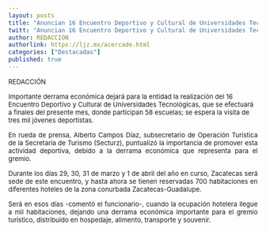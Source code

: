 ```yaml
---
layout: posts
title: "Anuncian 16 Encuentro Deportivo y Cultural de Universidades Tecnológicas; participarán tres mil jóvenes deportistas y se espera relevante derrama económica"
twitt: "Anuncian 16 Encuentro Deportivo y Cultural de Universidades Tecnológicas; participarán tres mil jóvenes deportistas y se espera relevante derrama económica"
author: REDACCION
authorlink: https://ljz.mx/acercade.html
categories: ["Destacadas"]
published: true
---
```

<p style="text-align: justify;">
  <span style="font-size: small;">REDACCIÓN</span>
</p>

<p style="text-align: justify;" />

<span style="font-size: small;" />Importante derrama económica dejará para la entidad la realización del 16 Encuentro Deportivo y Cultural de Universidades Tecnológicas, que se efectuará a finales del presente mes, donde participan 58 escuelas; se espera la visita de tres mil jóvenes deportistas. </span></p> <p style="text-align: justify;">
  <span style="font-size: small;"> </span>
</p>

<p style="text-align: justify;">
  <span style="font-size: small;">En rueda de prensa, Alberto Campos Díaz, subsecretario de Operación Turística de la Secretaría de Turismo (Secturz), puntualizó la importancia de promover esta actividad deportiva, debido a la derrama económica que representa para el gremio.</span>
</p>

<p style="text-align: justify;">
  <span style="font-size: small;"> </span>
</p>

<p style="text-align: justify;">
  <span style="font-size: small;">Durante los días 29, 30, 31 de marzo y 1 de abril del año en curso, Zacatecas será sede de este encuentro, y hasta ahora se tienen reservadas 700 habitaciones en diferentes hoteles de la zona conurbada Zacatecas-Guadalupe.</span>
</p>

<p style="text-align: justify;">
  <span style="font-size: small;"> </span>
</p>

<p style="text-align: justify;">
  <span style="font-size: small;">Será en esos días -comentó el funcionario-, cuando la ocupación hotelera llegue a mil habitaciones, dejando una derrama económica importante para el gremio turístico, distribuido en hospedaje, alimento, transporte y souvenir.</span>
</p>

